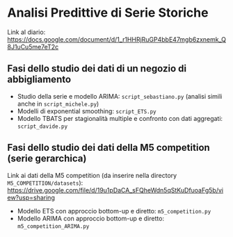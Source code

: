 # Analisi Predittive di Serie Storiche
Link al diario: https://docs.google.com/document/d/1_r1HHRjRuGP4bbE47mgb6zxnemk_Q8J1uCu5me7eT2c

## Fasi dello studio dei dati di un negozio di abbigliamento
- Studio della serie e modello ARIMA: `script_sebastiano.py` (analisi simili anche in `script_michele.py`)
- Modelli di exponential smoothing: `script_ETS.py`
- Modello TBATS per stagionalità multiple e confronto con dati aggregati: `script_davide.py`

## Fasi dello studio dei dati della M5 competition (serie gerarchica)
Link ai dati della M5 competition (da inserire nella directory `M5_COMPETITION/datasets`): https://drive.google.com/file/d/19u1pDaCA_sFQheWdn5qStKuDfuoaFg5b/view?usp=sharing
- Modello ETS con approccio bottom-up e diretto: `m5_competition.py`
- Modello ARIMA con approccio bottom-up e diretto: `m5_competition_ARIMA.py`
